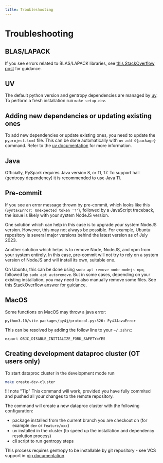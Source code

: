 ```yaml
---
title: Troubleshooting
---
```


# Troubleshooting

## BLAS/LAPACK

If you see errors related to BLAS/LAPACK libraries, see [this StackOverflow post](https://stackoverflow.com/questions/69954587/no-blas-lapack-libraries-found-when-installing-scipy) for guidance.

## UV

The default python version and gentropy dependencies are managed by [uv](https://docs.astral.sh/uv/). To perform a fresh installation run `make setup-dev`.

## Adding new dependencies or updating existing ones

To add new dependencies or update existing ones, you need to update the `pyproject.toml` file. This can be done automatically with `uv add ${package}` command. Refer to the [uv documentation](https://docs.astral.sh/uv/) for more information.

## Java

Officially, PySpark requires Java version 8, or 11, 17. To support hail (gentropy dependency) it is recommended to use Java 11.

## Pre-commit

If you see an error message thrown by pre-commit, which looks like this (`SyntaxError: Unexpected token '?'`), followed by a JavaScript traceback, the issue is likely with your system NodeJS version.

One solution which can help in this case is to upgrade your system NodeJS version. However, this may not always be possible. For example, Ubuntu repository is several major versions behind the latest version as of July 2023.

Another solution which helps is to remove Node, NodeJS, and npm from your system entirely. In this case, pre-commit will not try to rely on a system version of NodeJS and will install its own, suitable one.

On Ubuntu, this can be done using `sudo apt remove node nodejs npm`, followed by `sudo apt autoremove`. But in some cases, depending on your existing installation, you may need to also manually remove some files. See [this StackOverflow answer](https://stackoverflow.com/a/41057802) for guidance.

## MacOS

Some functions on MacOS may throw a java error:

`python3.10/site-packages/py4j/protocol.py:326: Py4JJavaError`

This can be resolved by adding the follow line to your `~/.zshrc`:

`export OBJC_DISABLE_INITIALIZE_FORK_SAFETY=YES`

## Creating development dataproc cluster (OT users only)

To start dataproc cluster in the development mode run

```bash
make create-dev-cluster
```

!!! note "Tip"
This command will work, provided you have fully commited and pushed all your changes to the remote repository.

The command will create a new dataproc cluster with the following configuration:

- package installed from the current branch you are checkout on (for example `dev` or `feature/xxx`)
- uv installed in the cluster (to speed up the installation and dependency resolution process)
- cli script to run gentropy steps

This process requires gentropy to be installable by git repository - see VCS support in [pip documentation](https://pip.pypa.io/en/stable/topics/vcs-support/).
